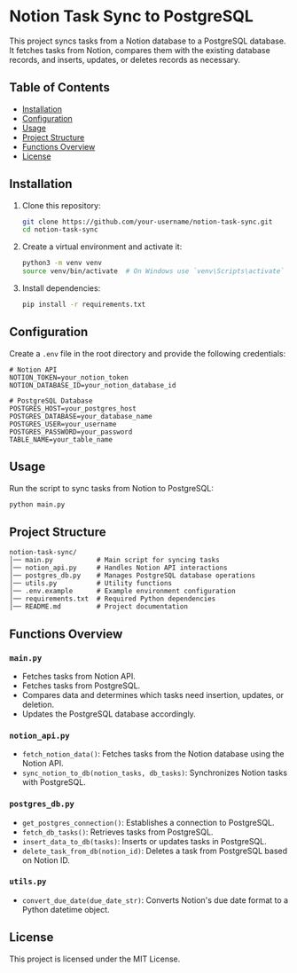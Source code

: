 # Notion Task Sync to PostgreSQL

This project syncs tasks from a Notion database to a PostgreSQL database. It fetches tasks from Notion, compares them with the existing database records, and inserts, updates, or deletes records as necessary.

## Table of Contents
- [Installation](#installation)
- [Configuration](#configuration)
- [Usage](#usage)
- [Project Structure](#project-structure)
- [Functions Overview](#functions-overview)
- [License](#license)

## Installation

1. Clone this repository:
   ```sh
   git clone https://github.com/your-username/notion-task-sync.git
   cd notion-task-sync
   ```

2. Create a virtual environment and activate it:
   ```sh
   python3 -m venv venv
   source venv/bin/activate  # On Windows use `venv\Scripts\activate`
   ```

3. Install dependencies:
   ```sh
   pip install -r requirements.txt
   ```

## Configuration

Create a `.env` file in the root directory and provide the following credentials:

```
# Notion API
NOTION_TOKEN=your_notion_token
NOTION_DATABASE_ID=your_notion_database_id

# PostgreSQL Database
POSTGRES_HOST=your_postgres_host
POSTGRES_DATABASE=your_database_name
POSTGRES_USER=your_username
POSTGRES_PASSWORD=your_password
TABLE_NAME=your_table_name
```

## Usage

Run the script to sync tasks from Notion to PostgreSQL:

```sh
python main.py
```

## Project Structure
```
notion-task-sync/
│── main.py           # Main script for syncing tasks
│── notion_api.py     # Handles Notion API interactions
│── postgres_db.py    # Manages PostgreSQL database operations
│── utils.py          # Utility functions
│── .env.example      # Example environment configuration
│── requirements.txt  # Required Python dependencies
│── README.md         # Project documentation
```

## Functions Overview

### `main.py`
- Fetches tasks from Notion API.
- Fetches tasks from PostgreSQL.
- Compares data and determines which tasks need insertion, updates, or deletion.
- Updates the PostgreSQL database accordingly.

### `notion_api.py`
- `fetch_notion_data()`: Fetches tasks from the Notion database using the Notion API.
- `sync_notion_to_db(notion_tasks, db_tasks)`: Synchronizes Notion tasks with PostgreSQL.

### `postgres_db.py`
- `get_postgres_connection()`: Establishes a connection to PostgreSQL.
- `fetch_db_tasks()`: Retrieves tasks from PostgreSQL.
- `insert_data_to_db(tasks)`: Inserts or updates tasks in PostgreSQL.
- `delete_task_from_db(notion_id)`: Deletes a task from PostgreSQL based on Notion ID.

### `utils.py`
- `convert_due_date(due_date_str)`: Converts Notion's due date format to a Python datetime object.

## License
This project is licensed under the MIT License.

